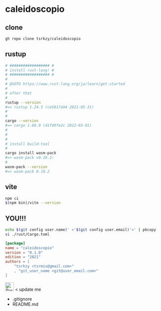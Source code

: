 # caleidoscopio

## clone

```bash
gh repo clone tsrkzy/caleidoscopio
```

## rustup

```bash
# ################## #
# install rust-lang! #
# ################## #
#
# @GOTO https://www.rust-lang.org/ja/learn/get-started
#
# after that
#
rustup --version
#=> rustup 1.24.3 (ce5817a94 2021-05-31)
#
#
cargo --version
#=> cargo 1.60.0 (d1fd9fe2c 2022-03-01)
#
#
#
# install build-tool
#
cargo install wasm-pack
#=> wasm-pack v0.10.2:
#
wasm-pack --version
#=> wasm-pack 0.10.2
```

## vite

```bash
npm ci
$(npm bin)/vite --version
```

## YOU!!!

```bash
echo $(git config user.name)' <'$(git config user.email)'>' | pbcopy
vi ./rust/Cargo.toml
```

```toml
[package]
name = "caleidoscopio"
version = "0.1.0"
edition = "2021"
authors = [
    "tsrkzy <tsrmix@gmail.com>"
    , "git_user_name <git@user_email.com>"
]
```

<img src="https://cultofthepartyparrot.com/parrots/hd/parrot.gif" class="lazy" data-src="/parrots/hd/parrot.gif" alt="Parrot" style="height: 28px;"> < update me

* .gitignore
* README.md